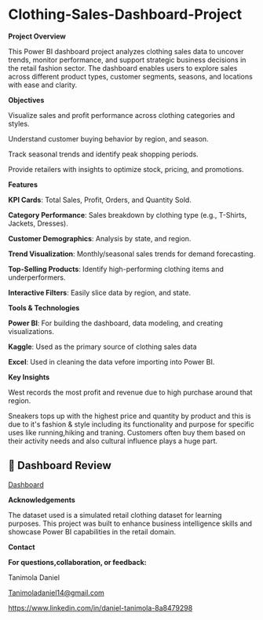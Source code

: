 # Clothing-Sales-Dashboard-Project

 **Project Overview**
 
This Power BI dashboard project analyzes clothing sales data to uncover trends, monitor performance, and support strategic business decisions in the retail fashion sector. The dashboard enables users to explore sales across different product types, customer segments, seasons, and locations with ease and clarity.

**Objectives**

Visualize sales and profit performance across clothing categories and styles.

Understand customer buying behavior by region, and season.

Track seasonal trends and identify peak shopping periods.

Provide retailers with insights to optimize stock, pricing, and promotions.

**Features**

**KPI Cards**: Total Sales, Profit, Orders, and Quantity Sold.

**Category Performance**: Sales breakdown by clothing type (e.g., T-Shirts, Jackets, Dresses).

**Customer Demographics**: Analysis by state, and region.

**Trend Visualization**: Monthly/seasonal sales trends for demand forecasting.

**Top-Selling Products**: Identify high-performing clothing items and underperformers.

**Interactive Filters**: Easily slice data by region, and state.

**Tools & Technologies**

**Power BI**: For building the dashboard, data modeling, and creating visualizations.

**Kaggle**: Used as the primary source of clothing sales data

**Excel**: Used in cleaning the data vefore importing into Power BI.

**Key Insights**

West records the most profit and revenue due to high purchase around that region.

Sneakers tops up with the highest price and quantity by product and this is due to it's fashion & style including its functionality and purpose for specific uses like running,hiking and traning. Customers often buy them based on their activity needs and also cultural influence plays a huge part.

## 📸 Dashboard Review

[Dashboard](https://github.com/user-attachments/assets/e6d9146c-1e2e-44c9-b1ba-24759a44e7d7)

**Acknowledgements**

The dataset used is a simulated retail clothing dataset for learning purposes. This project was built to enhance business intelligence skills and showcase Power BI capabilities in the retail domain.

**Contact**

**For questions,collaboration, or feedback:**

Tanimola Daniel

Tanimoladaniel14@gmail.com

https://www.linkedin.com/in/daniel-tanimola-8a8479298
